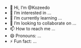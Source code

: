 - 👋 Hi, I’m @Kozeedo
- 👀 I’m interested in ...
- 🌱 I’m currently learning ...
- 💞️ I’m looking to collaborate on ...
- 📫 How to reach me ...
- 😄 Pronouns: ...
- ⚡ Fun fact: ...

<!---
Kozeedo/Kozeedo is a ✨ special ✨ repository because its `README.md` (this file) appears on your GitHub profile.
You can click the Preview link to take a look at your changes.
--->
